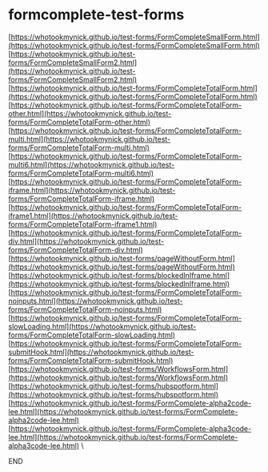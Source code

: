 # formcomplete-test-forms
[https://whotookmynick.github.io/test-forms/FormCompleteSmallForm.html](https://whotookmynick.github.io/test-forms/FormCompleteSmallForm.html) \
[https://whotookmynick.github.io/test-forms/FormCompleteSmallForm2.html](https://whotookmynick.github.io/test-forms/FormCompleteSmallForm2.html) \
[https://whotookmynick.github.io/test-forms/FormCompleteTotalForm.html](https://whotookmynick.github.io/test-forms/FormCompleteTotalForm.html) \
[https://whotookmynick.github.io/test-forms/FormCompleteTotalForm-other.html](https://whotookmynick.github.io/test-forms/FormCompleteTotalForm-other.html) \
[https://whotookmynick.github.io/test-forms/FormCompleteTotalForm-multi.html](https://whotookmynick.github.io/test-forms/FormCompleteTotalForm-multi.html) \
[https://whotookmynick.github.io/test-forms/FormCompleteTotalForm-multi6.html](https://whotookmynick.github.io/test-forms/FormCompleteTotalForm-multi6.html) \
[https://whotookmynick.github.io/test-forms/FormCompleteTotalForm-iframe.html](https://whotookmynick.github.io/test-forms/FormCompleteTotalForm-iframe.html) \
[https://whotookmynick.github.io/test-forms/FormCompleteTotalForm-iframe1.html](https://whotookmynick.github.io/test-forms/FormCompleteTotalForm-iframe1.html) \
[https://whotookmynick.github.io/test-forms/FormCompleteTotalForm-div.html](https://whotookmynick.github.io/test-forms/FormCompleteTotalForm-div.html) \
[https://whotookmynick.github.io/test-forms/pageWithoutForm.html](https://whotookmynick.github.io/test-forms/pageWithoutForm.html) \
[https://whotookmynick.github.io/test-forms/blockedInIframe.html](https://whotookmynick.github.io/test-forms/blockedInIframe.html) \
[https://whotookmynick.github.io/test-forms/FormCompleteTotalForm-noinputs.html](https://whotookmynick.github.io/test-forms/FormCompleteTotalForm-noinputs.html) \
[https://whotookmynick.github.io/test-forms/FormCompleteTotalForm-slowLoading.html](https://whotookmynick.github.io/test-forms/FormCompleteTotalForm-slowLoading.html) \
[https://whotookmynick.github.io/test-forms/FormCompleteTotalForm-submitHook.html](https://whotookmynick.github.io/test-forms/FormCompleteTotalForm-submitHook.html) \
[https://whotookmynick.github.io/test-forms/WorkflowsForm.html](https://whotookmynick.github.io/test-forms/WorkflowsForm.html) \
[https://whotookmynick.github.io/test-forms/hubspotform.html](https://whotookmynick.github.io/test-forms/hubspotform.html) \
[https://whotookmynick.github.io/test-forms/FormComplete-alpha2code-lee.html](https://whotookmynick.github.io/test-forms/FormComplete-alpha2code-lee.html) \
[https://whotookmynick.github.io/test-forms/FormComplete-alpha3code-lee.html](https://whotookmynick.github.io/test-forms/FormComplete-alpha3code-lee.html) \


END
